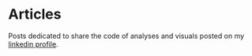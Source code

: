 # Articles
Posts dedicated to share the code of analyses and visuals posted on my [linkedin profile](http://www.linkedin.com/in/wilberthramirez/).
